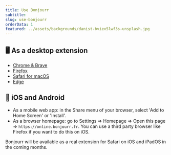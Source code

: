 ```yaml
---
title: Use Bonjourr
subtitle: 
slug: use-bonjourr
orderData: 1
featured: ../assets/backgrounds/danist-bviex5lwf3s-unsplash.jpg
---
```


## 🖥️ As a desktop extension

-   [Chrome & Brave](https://chrome.google.com/webstore/detail/bonjourr-%C2%B7-minimalist-lig/dlnejlppicbjfcfcedcflplfjajinajd?hl=fr&authuser=0)
-   [Firefox](https://addons.mozilla.org/fr/firefox/addon/bonjourr-startpage/)
-   [Safari for macOS](https://apps.apple.com/fr/app/bonjourr-startpage/id1615431236)
-   [Edge](https://microsoftedge.microsoft.com/addons/detail/bonjourr/dehmmlejmefjphdeoagelkpaoolicmid)

## 📱 iOS and Android

-   As a mobile web app: in the Share menu of your browser, select 'Add to Home Screen' or 'Install'.
-   As a browser homepage: go to Settings => Homepage => Open this page => `https://online.bonjourr.fr`. You can use a third party browser like Firefox if you want to do this on iOS.

Bonjourr will be available as a real extension for Safari on iOS and iPadOS in the coming months.


<!-- Bonjourr is available on the  store.
![Enable Bonjourr on Edge](../assets/documentation/edge.png)
Once you’ve installed Bonjourr, you’ll need to enable it for it to be active. Enter `edge://extensions` in your adress bar, locate Bonjourr and click on the switch.
If you’d like to help us financially, because we would still love to publish Bonjourr on Safari, you can [donate here](https://ko-fi.com/bonjourr).
Thanks to caching, Bonjourr will keep your settings and feel almost as fast as a local page.
Opera doesn't support Bonjourr.  _Extensions cannot replace Opera’s default start page_. According to [their acceptance criteria](https://dev.opera.com/extensions/acceptance-criteria/), -->
